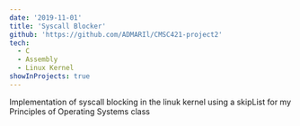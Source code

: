 ```yaml
---
date: '2019-11-01'
title: 'Syscall Blocker'
github: 'https://github.com/ADMARIl/CMSC421-project2'
tech:
  - C
  - Assembly
  - Linux Kernel
showInProjects: true
---
```


Implementation of syscall blocking in the linuk kernel using a skipList for my Principles of Operating Systems class
